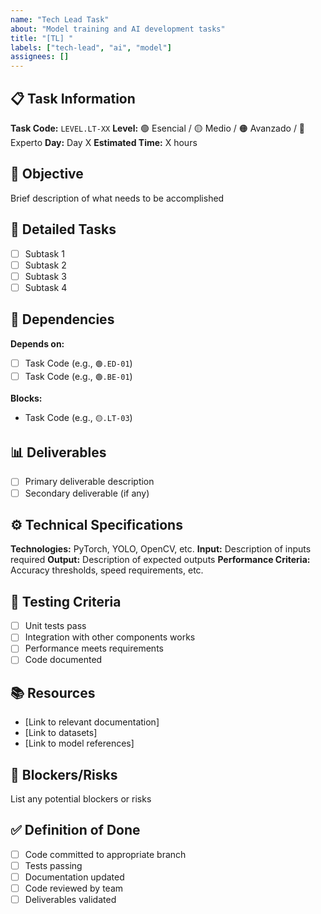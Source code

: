 ```yaml
---
name: "Tech Lead Task"
about: "Model training and AI development tasks"
title: "[TL] "
labels: ["tech-lead", "ai", "model"]
assignees: []
---
```


## 📋 Task Information
**Task Code:** `LEVEL.LT-XX`
**Level:** 🟢 Esencial / 🟡 Medio / 🟠 Avanzado / 🔴 Experto
**Day:** Day X
**Estimated Time:** X hours

## 🎯 Objective
Brief description of what needs to be accomplished

## 📝 Detailed Tasks
- [ ] Subtask 1
- [ ] Subtask 2  
- [ ] Subtask 3
- [ ] Subtask 4

## 🔗 Dependencies
**Depends on:** 
- [ ] Task Code (e.g., `🟢.ED-01`)
- [ ] Task Code (e.g., `🟢.BE-01`)

**Blocks:**
- Task Code (e.g., `🟡.LT-03`)

## 📊 Deliverables
- [ ] Primary deliverable description
- [ ] Secondary deliverable (if any)

## ⚙️ Technical Specifications
**Technologies:** PyTorch, YOLO, OpenCV, etc.
**Input:** Description of inputs required
**Output:** Description of expected outputs
**Performance Criteria:** Accuracy thresholds, speed requirements, etc.

## 🧪 Testing Criteria
- [ ] Unit tests pass
- [ ] Integration with other components works
- [ ] Performance meets requirements
- [ ] Code documented

## 📚 Resources
- [Link to relevant documentation]
- [Link to datasets]
- [Link to model references]

## 🚨 Blockers/Risks
List any potential blockers or risks

## ✅ Definition of Done
- [ ] Code committed to appropriate branch
- [ ] Tests passing
- [ ] Documentation updated
- [ ] Code reviewed by team
- [ ] Deliverables validated